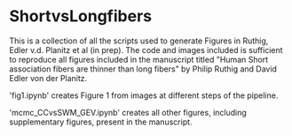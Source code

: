 # ShortvsLongfibers
This is a collection of all the scripts used to generate Figures in Ruthig, Edler v.d. Planitz et al (in prep). The code and images included is sufficient to reproduce all figures included in the manuscript titled "Human Short association fibers are thinner than long fibers" by Philip Ruthig and David Edler von der Planitz.

'fig1.ipynb' creates Figure 1 from images at different steps of the pipeline.

'mcmc_CCvsSWM_GEV.ipynb' creates all other figures, including supplementary figures, present in the manuscript.
